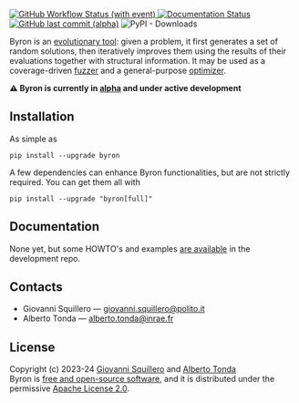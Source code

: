 [![GitHub Workflow Status (with event)](https://img.shields.io/github/actions/workflow/status/cad-polito-it/byron/pytest.yml?label=pytest)
](https://github.com/cad-polito-it/byron/actions)
[![Documentation Status](https://readthedocs.org/projects/byron/badge/?version=pre-alpha)](https://byron.readthedocs.io/en/pre-alpha/?badge=pre-alpha)
[![GitHub last commit (alpha)](https://img.shields.io/github/last-commit/cad-polito-it/byron/alpha?label=github+update)](https://github.com/cad-polito-it/byron/pulse)
![PyPI - Downloads](https://img.shields.io/pypi/dm/byron?label=pypi+downloads)



Byron is an [evolutionary tool](https://cad-polito-it.github.io/byron/evolution): given a problem, it first generates a set of random solutions, then iteratively improves them using the results of their evaluations together with structural information. It may be used as a coverage-driven [fuzzer](https://en.wikipedia.org/wiki/Fuzzing) and a general-purpose [optimizer](https://en.wikipedia.org/wiki/Engineering_optimization).

**⚠️ Byron is currently in [alpha](https://en.wikipedia.org/wiki/Software_release_life_cycle#Alpha) and under active development**

## Installation

As simple as

```
pip install --upgrade byron
```

A few dependencies can enhance Byron functionalities, but are not strictly required. You can get them all with

```
pip install --upgrade "byron[full]"
```

## Documentation

None yet, but some HOWTO's and examples [are available](https://github.com/cad-polito-it/byron/tree/alpha/examples) in the development repo.

## Contacts

* Giovanni Squillero — <giovanni.squillero@polito.it>
* Alberto Tonda — <alberto.tonda@inrae.fr>

## License

Copyright (c) 2023-24 [Giovanni Squillero](https://github.com/squillero) and [Alberto Tonda](https://github.com/albertotonda/)  
Byron is [free and open-source software](https://en.wikipedia.org/wiki/Free_and_open-source_software), and it is distributed under the permissive [Apache License 2.0](https://opensource.org/license/apache-2-0/).

